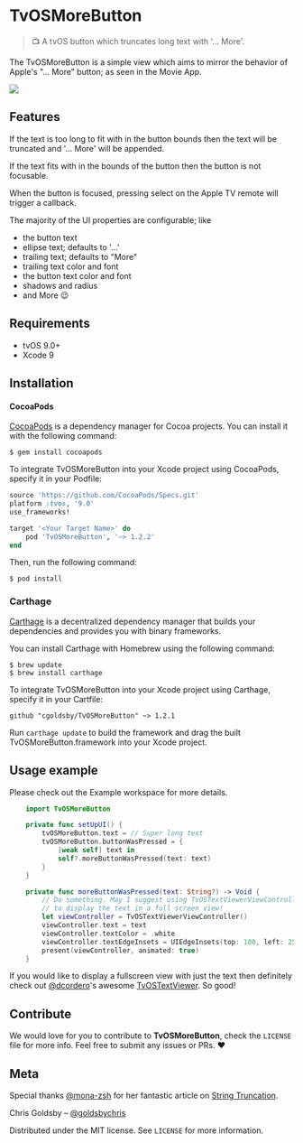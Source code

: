 # TvOSMoreButton
> 📺 A tvOS button which truncates long text with '... More'.

The TvOSMoreButton is a simple view which aims to mirror the behavior of Apple's "... More" button; as seen in the Movie App.

![](Artwork/example.png)

## Features

If the text is too long to fit with in the button bounds then the text will be truncated and '... More' will be appended.

If the text fits with in the bounds of the button then the button is not focusable.

When the button is focused, pressing select on the Apple TV remote will trigger a callback.

The majority of the UI properties are configurable; like
- the button text
- ellipse text; defaults to '...'
- trailing text; defaults to "More"
- trailing text color and font
- the button text color and font
- shadows and radius
- and More 😉

## Requirements

- tvOS 9.0+
- Xcode 9

## Installation

#### CocoaPods
[CocoaPods](https://cocoapods.org) is a dependency manager for Cocoa projects. You can install it with the following command:

```
$ gem install cocoapods
```

To integrate TvOSMoreButton into your Xcode project using CocoaPods, specify it in your Podfile:


```ruby
source 'https://github.com/CocoaPods/Specs.git'
platform :tvos, '9.0'
use_frameworks!

target '<Your Target Name>' do
    pod 'TvOSMoreButton', '~> 1.2.2'
end
```

Then, run the following command:

```
$ pod install
```

### Carthage

[Carthage](https://github.com/Carthage/Carthage) is a decentralized dependency manager that builds your dependencies and provides you with binary frameworks.

You can install Carthage with Homebrew using the following command:

```
$ brew update
$ brew install carthage
```

To integrate TvOSMoreButton into your Xcode project using Carthage, specify it in your Cartfile:

```
github "cgoldsby/TvOSMoreButton" ~> 1.2.1
```

Run `carthage update` to build the framework and drag the built TvOSMoreButton.framework into your Xcode project.

## Usage example

Please check out the Example workspace for more details.

```swift
    import TvOSMoreButton

    private func setUpUI() {
        tvOSMoreButton.text = // Super long text
        tvOSMoreButton.buttonWasPressed = {
            [weak self] text in
            self?.moreButtonWasPressed(text: text)
        }
    }

    private func moreButtonWasPressed(text: String?) -> Void {
        // Do something. May I suggest using TvOSTextViewerViewController
        // to display the text in a full screen view!
        let viewController = TvOSTextViewerViewController()
        viewController.text = text
        viewController.textColor = .white
        viewController.textEdgeInsets = UIEdgeInsets(top: 100, left: 250, bottom: 100, right: 250)
        present(viewController, animated: true)
    }

```

If you would like to display a fullscreen view with just the text then definitely check out [@dcordero](https://github.com/dcordero)'s awesome [TvOSTextViewer](https://github.com/dcordero/TvOSTextViewer). So good!

## Contribute

We would love for you to contribute to **TvOSMoreButton**, check the ``LICENSE`` file for more info. Feel free to submit any issues or PRs. ❤️

## Meta

Special thanks [@mona-zsh](https://github.com/mona-zsh) for her fantastic article on [String Truncation](http://eskimona.com/coding/objective-c/2015/05/10/truncation.html).

Chris Goldsby – [@goldsbychris](https://twitter.com/goldsbychris)

Distributed under the MIT license. See ``LICENSE`` for more information.
